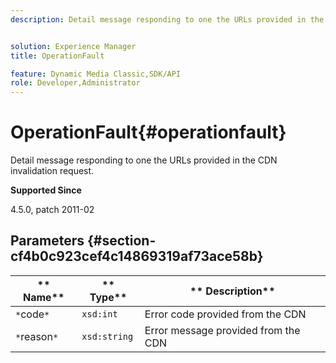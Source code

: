 ```yaml
---
description: Detail message responding to one the URLs provided in the CDN invalidation request.


solution: Experience Manager
title: OperationFault

feature: Dynamic Media Classic,SDK/API
role: Developer,Administrator
---
```


# OperationFault{#operationfault}

Detail message responding to one the URLs provided in the CDN invalidation request.

 **Supported Since**

4.5.0, patch 2011-02

## Parameters {#section-cf4b0c923cef4c14869319af73ace58b}

|  ** Name** | ** Type** | ** Description** |
|---|---|---|
|  `*`code`*`  | `xsd:int`  | Error code provided from the CDN  |
|  `*`reason`*`  | `xsd:string`  | Error message provided from the CDN  |

